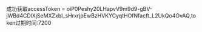 成功获取accessToken = oiP0Peshy20LHapvV9m9d9-gBV-jWBd4CDlXjSeMXZxbI_sHrxrjpEwBzHVKYCyqtHOfNfacft_L2UkQo4OvAQ,token过期时间:7200
